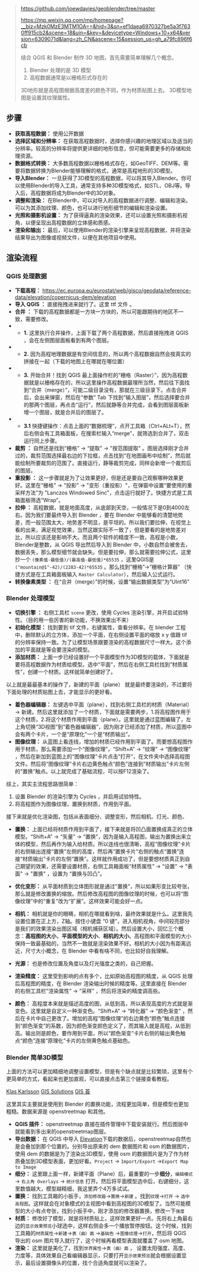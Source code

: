 
> <https://github.com/joewdavies/geoblender/tree/master>
> 
> <https://mp.weixin.qq.com/mp/homepage?__biz=Mzk0MzE3MTM1OA==&hid=3&sn=ef1daea6970327be5a3f7630ff915cb2&scene=18&uin=&key=&devicetype=Windows+10+x64&version=6309071d&lang=zh_CN&ascene=15&session_us=gh_a79fc896f6cb>
> 
> 结合 QGIS 和 Blender 制作 3D 地图，首先需要简单理解几个概念。
> 1. Blender 处理的是 3D 模型
> 2. 高程数据通常是以栅格形式存在的
> 
> 3D地形就是高程图根据高度差的颜色不同，作为材质贴图上去。
> 3D模型地图是设置其纹理属性。

## **步骤**

- **获取高程数据：** 使用公开数据
- **选择区域和分辨率：** 在获取高程数据时，选择你感兴趣的地理区域以及适当的分辨率。较高的分辨率将提供更详细的地形信息，但可能需要更多的存储和处理资源。
- **数据格式转换：** 大多数高程数据以栅格格式存在，如GeoTIFF、DEM等。需要将数据转换为Blender能够理解的格式，通常是高程地形的3D模型。
- **导入Blender：** 一旦获得了3D模型的高程数据，可以将其导入Blender。你可以使用Blender的导入工具，通常支持多种3D模型格式，如STL、OBJ等。导入后，高程数据将成为Blender中的3D对象。
- **调整和渲染：** 在Blender中，可以对导入的高程数据进行调整、编辑和渲染。可以为其添加纹理、颜色，也可以进行地形细节的编辑和渲染设置。
- **光照和摄影机设置：** 为了获得逼真的渲染效果，还可以设置光照和摄影机视角，以便呈现出高程数据的立体感和质感。
- **渲染和输出：** 最后，可以使用Blender的渲染引擎来呈现高程数据，并将渲染结果导出为图像或视频文件，以便在其他项目中使用。


## **渲染流程**


### QGIS 处理数据

- **下载高程：** <https://ec.europa.eu/eurostat/web/gisco/geodata/reference-data/elevation/copernicus-dem/elevation>
- **导入 QGIS ：** 直接拖拽进来就行了。这里 ttf 文件 。
- **合并 ：** 下载的高程数据都是一方块一方块的，所以可能跟期待的地区不一致，需要修改。
- - **1.** 这里执行合并操作，上面下载了两个高程数据，然后直接拖拽进 QGIS ，会在左侧图层面板看到有两个图层。
- - **2.** 因为高程地理数据是有空间信息的，所以两个高程数据自然会按真实的拼接在一起（下载的地图上在哪就在哪位置）
- - **3.** 开始合并！找到 QGIS 最上面操作栏的“栅格（Raster）”，因为高程数据就是以栅格存在的，所以这里操作高程数据最理所当然，然后往下面找到“合并（merge）”，可能二级目录没有，那就在三级目录下。点击合并后，会出来弹窗，然后在“参数” Tab 下找到“输入图层”，然后选择要合并的那两个图层，再点击“运行”，然后就静等合并完成，会看到图层面板新增一个图层，就是合并后的图层了。
- - **3.1** 快捷键操作：点击上面的“数据梳理”，点开工具箱（Ctrl+ALt+T），然后右侧会有工具箱面板，在搜索栏输入“merge”，就筛选到合并了，双击运行同上步骤。
- **裁剪 ：** 自然还是找到“栅格” -> “提取” -> "按范围提取" 。图层选择刚才合并过的，裁剪范围选择最右边的下拉框，点击找到“在地图画布中绘制”，然后就能绘制所要裁剪的范围了。直接运行，静等裁剪完成，同样会新增一个裁剪后的图层。
- **重投影 ：** 这一步骤就是为了让效果更好，但是还是要自己观察哪种效果更好。这里在“栅格” -> “投影” -> "变形（重投影）"，在弹窗中设置“要使用的重采样方法”为 "Lanczos Windowed Sinc"，点击运行就好了。快捷方式是工具箱面板筛选“Wrap”。
- **拉伸 ：** 高程数据，就是地面高度，从底部到天空，一般情况下是0到4000左右。因为我们要最终导入到 Blender ，要在 Blender 中能够看的清楚地势差，而一般范围太大，地势差不明显，是平坦的。所以我们要拉伸，在视觉上看的出来，满足视觉效果，当然这跟实际不一致了，但是要看的是地势差对比，所以应该还是影响不大。而且两个软件的精度不一致，高程是小数，Blender是整数，从 QGIS 导出然后导入到 Blender 中，小数自然会被舍去，数据丢失，那么模型细节就会缺失。但是要拉伸，那么就需要拉伸公式，这里抄一个 `(像素值-最低值)/(最高值-最低值)*65535` ，这里QGIS是 `("mountain@1"-42)/(2283-42)*65535` 。那么找到“栅格”->“栅格计算器” （快捷方式是在工具箱面板输入 `Raster Calculator`），然后输入公式运行。
- **转换像素类型 ：** 在“合并（merge）”的时候，设置“输出数据类型”为“UInt16”


### Blender 处理模型

- **切换引擎 ：** 右侧工具栏 `scene` 更改，使用 Cycles 渲染引擎，并开启试验特性。（目的用一些厉害的新功能，不换效果出不来）
- **初始化模型：** 找到要到 tif 文件，右键属性，查看分辨率。在 blender 工程中，删除默认的立方体，添加一个平面，在右侧设置平面的缩放 x  y 值跟 tif 的分辨率保持一致。为了让模型场景跟要渲染的高程数据尺寸一样大。这个添加的平面就是等会要渲染的模型。
- **添加材质：** 上面一步已经设置好一个平面模型作为3D模型的载体，下面就是要将高程数据作为材质给模型。选中“平面”，然后在右侧工具栏找到“材质属性”，创建一个材质。这样就简单创建好了。

以上就是最最基本的操作了，新建的平面（plane） 就是最终要渲染的，不过要将下面处理的材质贴图上去，才能显示的更好看。

-  **着色器编辑器：** 左键选中平面（plane），找到右侧工具栏的材质（Material） -> 新建。然后这里就添加了一个材质，下面就是需要两步，1.将高程图作用于这个材质，2.将这个材质作用到平面（plane）。这里就是通过蓝图编辑了，左上角切换“3D视图”到“着色器编辑器”，因为刚才已经添加了材质，所以蓝图中会有两个卡片，一个是“原理化”一个是“材质输出”。
- **图像纹理：**  从蓝图上看连线，增加的材质已经作用到平面了。而要想高程图作用于材质，那么需要添加一个“图像纹理”，“Shift+A” -> “纹理” -> “图像纹理” ，然后在新加到蓝图上的“图像纹理”卡片点击“打开”，在文件夹中选择高程图文件。然后将“图像纹理”卡片右边黄色触点“颜色”连接到“材质输出”卡片左侧的“置换”触点。以上就完成了基础流程，可以按F12渲染了。

综上，其实主流程思路很简单：
1. 设置 Blender 的渲染引擎为 Cycles ，并启用试验特性。
2. 将高程图作为图像纹理，置换到材质，作用到平面。

接下来就是优化渲染图，包括从表面细分、调整变形，然后相机、灯光、颜色、

- **置换：** 上面已经将材质作用到平面了，接下来就是将凹凸面置换成真正的立体模型。“Shift+A” -> “矢量” -> “置换”，因为是输入高程图，输出为置换出来立体的模型，然后再作为输入给材质。所以连线也很清晰，高程“图像纹理”卡片的右侧输出连接“置换”左侧的高度，然后再“置换卡片”右侧的触点“置换”连接“材质输出”卡片的左侧“置换”。这样就作用成功了，但是要想材质真正到自己期望的效果，还需要设置材质，右侧工具箱面板“材质属性” -> “设置” -> "表面" -> "置换" ，设置为 “置换与凹凸”。
- **优化变形：** 从平面材质到立体图形就是通过"置换"，所以如果形变比较夸张，那么就是修改置换的缩放。然后修改高程图的图像纹理的时候，也可以将“图像纹理”中的“重复”改为“扩展”。这样效果可能会好一点。

- **相机：** 相机就是你的眼睛，相机在哪就看到啥，最终效果就是什么。这里我先设置位置在正上方，Z轴。按住小键盘 “0 键”，进入相机视角，中间较亮部分是我们的效果渲染出图区域（相机捕获区域）。然后设置大小，回忆三个概念：**高程图的大小**，**平面模型的大小**、**相机的大小**。高程图和平面模型的大小保持一致最基础的，当然不一致就是渲染效果不好。相机的大小因为有距离远近，尺寸大小概念，在 Blender 中看有啥不同，也比较好自我理解。
- **光源：** 也是修改位置及角度以及灯光强度之类的，自己把握。
- **渲染精度：** 这里受到影响的点有多个，比如原始高程图的精度，从 QGIS 处理后高程图的精度，在 Blender 渲染输出时候的精度等。这里直接在 Blender 的右侧工具栏“渲染属性” -> “采样” ，然后将渲染的精度调高些。
- **颜色：** 高程度本来就是描述高度的图，从低到高，所以表现高度的方式就是渐变色。这里就是自定义一种渐变色。“Shift+A” -> “转化器” -> “颜色渐变” ，然后在卡片中自己更改了。增加的高程“图像纹理”的右边黄色“颜色”触点连接到“颜色渐变”的系数，因为颜色渐变颜色定义了，而其输入就是高程，从低到高。输出则是颜色，要作用到平面，所以“颜色渐变”卡片右侧的输出黄色触点“颜色”连接“原理化”卡片的左侧黄色触点基础色。



### Blender 简单3D模型

上面的方法可以更加精细地调整设置模型，但是有个缺点就是比较繁琐，这里有个更简单的方式，看起来也更加直观，可以直接点击第三个链接查看教程。

[Klas Karlsson](https://www.youtube.com/watch?v=AJJNX243k9E&t=1479s)
[GIS Solutions](https://www.youtube.com/watch?v=J8wkghNmsWc&t=57s)
[GIS 荟](https://mp.weixin.qq.com/s/sNF9nl_F6lPcDaSvKJYQCA)

这里其实主要就是使用到 Blender 的置换功能，流程更加简单，但是模型也更加粗糙。数据来源是 openstreetmap 和其他。

- **QGIS 插件：** openstreetmap 直接在插件管理中下载安装就行。然后图层中就能看到多出来的openstreetmap图层。
- **导出数据：** 在 QGIS 中导入 [Elevation](https://ec.europa.eu/eurostat/web/gisco/geodata/reference-data/elevation/copernicus-dem/elevation)下载的数据后，openstreetmap自然也是会叠加到那个位置的。分别导出原来的 dem 数据图片和 osm 的数据图片，使用 dem 的数据是为了渲染出3D模型，使用 osm 的数据图片是为了作为材质叠加到3D模型表面，更加好看。`Project` -> `Import/Export` ->`Export Map to Image`
- **细分：** 这里跟上面一样，新建平面（Plane）后，最重要的一步**细分**，`编辑模式` -> `右上角 Overlays` -> `统计信息` 打开。然后将平面模型选中后，右键细分，这里数值越大，模型越精细，我这里弄个4万多试试。
- **置换：** 找到工具箱的小扳手，`添加修改器`->`置换`->`新建` 。找到`纹理`->`打开` -> `选中高程图`。这样就会在对象模式的主视图中看到高程图的3D模型了。当然可能模型的大小有点夸张，找到小扳手中，刚才添加的修改器置换，修改一下`强度`
- **材质：** 修改好了模型，就是将材质贴上，这样效果更好一点。先将右上角最右边的`显示效果预览`小球选中，这样右侧会多一个播放暂停按钮。这个时候，找到工具箱的`材质属性`->`新建`->`表（曲）面` ->`基础色` ->`图像纹理`->`打开`，然后将 QGIS 导出的 osm 图片导入就行了，这个时候再看模型表面就覆盖了 osm 地图。
- **渲染：** 这里就是美化了，找到`世界属性`->`表（曲）面` ， 设置太阳强度、高度、力度等，具体效果自己看编辑器显示，只要打开`显示效果预览`就会根据设置显示，最后设置摄像头的位置，找个合适角度就可以渲染了。
